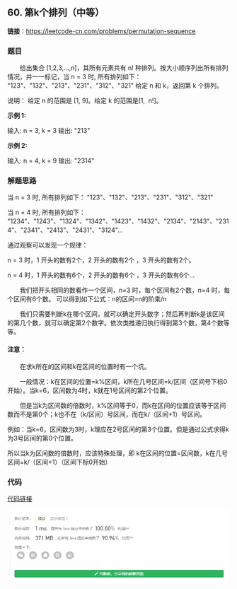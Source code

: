 ## 60. 第k个排列（中等）

**链接**：https://leetcode-cn.com/problems/permutation-sequence

### 题目

&emsp;&emsp;给出集合 [1,2,3,…,n]，其所有元素共有 n! 种排列。按大小顺序列出所有排列情况，并一一标记，当 n = 3 时, 所有排列如下：
"123"、"132"、"213"、"231"、"312"、"321" 给定 n 和 k，返回第 k 个排列。

说明：
给定 n 的范围是 [1, 9]。给定 k 的范围是[1,  n!]。

**示例 1:**

输入: n = 3, k = 3
输出: "213"

**示例 2:**

输入: n = 4, k = 9
输出: "2314"

### 解题思路

当 n = 3 时, 所有排列如下： "123"、"132"、"213"、"231"、"312"、"321" 

当 n = 4 时, 所有排列如下： "1234"、"1243"、"1324"、"1342"、"1423"、"1432"、"2134"、"2143"、"2314"、"2341"、"2413"、"2431"、"3124"... 

通过观察可以发现一个规律：

n = 3 时，1 开头的数有2个，2 开头的数有2个 ，3 开头的数有2个。

n = 4 时，1 开头的数有6个，2 开头的数有6个 ，3 开头的数有6个...

&emsp;&emsp;我们把开头相同的数看作一个区间，n=3 时，每个区间有2个数，n=4 时，每个区间有6个数。
可以得到如下公式：n的区间=n的阶乘/n

&emsp;&emsp;我们只需要判断k在哪个区间，就可以确定开头数字；然后再判断k是该区间的第几个数，就可以确定第2个数字。依次类推递归执行得到第3个数，第4个数等等。

#### 注意：
&emsp;&emsp;在求k所在的区间和k在区间的位置时有一个坑。
 
&emsp;&emsp;一般情况：k在区间的位置=k%区间，k所在几号区间=k/区间（区间号下标0开始）。当k=6，区间数为4时，k就在1号区间的第2个位置。

&emsp;&emsp;但是当k为区间数的倍数时，k%区间等于0，而k在区间的位置应该等于区间数而不是第0个；k也不在（k/区间）号区间，而在k/（区间+1）号区间。

例如：当k=6，区间数为3时，k理应在2号区间的第3个位置。但是通过公式求得k为3号区间的第0个位置。

所以当k为区间数的倍数时，应该特殊处理，即 k在区间的位置=区间数，k在几号区间=k/（区间+1）（区间下标0开始）

### 代码

[代码链接](Solution.java)

![提交记录](60.png)
